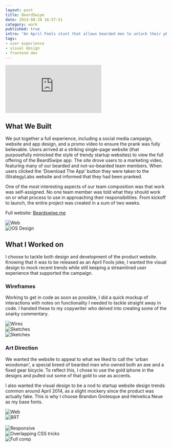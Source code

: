 ```yaml
---
layout: post
title: BeardSwipe
date: 2014-08-28 16:57:51
category: work
published: true
intro: "An April Fools stunt that allows bearded men to unlock their phones with their facial hair. BeardSwipe drove over 70,000 site views, over 70,000 video views, and 5.75 million Twitter impressions. The campaign was featured in VentureBeat, The Huffington Post, and ABC News."
tags:
- user experience
- visual design
- frontend dev
---
```


<div class="hero">
<div class='embed-container'><iframe src='http://player.vimeo.com/video/90373042' frameborder='0' webkitAllowFullScreen mozallowfullscreen allowFullScreen></iframe></div>
</div>
<div class="content--post">

<h2>What We Built</h2>
<p>We put together a full experience, including a social media campaign, website and app design, and a promo video to ensure the prank was fully believable. Users arrived at a striking single-page website (that purposefully mimicked the style of trendy startup websites) to view the full offering of the BeardSwipe app. The site drove users to a marketing video, featuring many of our bearded and not-so-bearded team members. When users clicked the 'Download The App' button they were taken to the iStrategyLabs website and informed that they had been pranked.</p>

<p>One of the most interesting aspects of our team composition was that work was self-assigned. No one team member was told what they should work on or what process to use in approaching their responsibilities. From kickoff to launch, the entire project was created in a sum of two weeks.</p>

<p>Full website: <a href="http://beardswipe.me">Beardswipe.me</a>
</p>

</div>

<div class="grid">
	<div class="grid__item grid__item--two-thirds">
		<img src="{{ site.baseurl }}/assets/img/beardswipe/image1.jpg" alt="Web">
	</div>
	<div class="grid__item grid__item--one-third">
		<img src="{{ site.baseurl }}/assets/img/beardswipe/image2.jpg" alt="iOS Design">
	</div>
</div>

<div class="content--post">
<h2>What I Worked on</h2>
<p>I choose to tackle both design and development of the product website. Knowing that it was to be released as an April Fools joke, I wanted the visual design to mock recent trends while still keeping a streamlined user experience that supported the campaign.</p>
</div>

<div class="content--post">
<h3>Wireframes</h3>
<p>Working to get in code as soon as possible, I did a quick mockup of interactions with notes on functionality I needed to tackle straight away in code. I handed these to my copywriter who delved into creating some of the snarky commentary.</p>
</div>

<div class="grid">
	<div class="grid__item grid__item--half">
		<img src="{{ site.baseurl }}/assets/img/beardswipe/image4.jpg" alt="Wires">
	</div>
	<div class="grid__item grid__item--half">
		<img src="{{ site.baseurl }}/assets/img/beardswipe/image3.jpg" alt="Sketches">
		<br>
		<img src="{{ site.baseurl }}/assets/img/beardswipe/image5.jpg" alt="Sketches">
	</div>
</div>

<div class="content--post">
<h3>Art Direction</h3>

<p>We wanted the website to appeal to what we liked to call the 'urban woodsman', a special breed of bearded man who owned both an axe and a fixed gear bicycle. To reflect this, I chose to use the gold iphone in the designs and pulled out some of that gold to use as accents.</p>

<p>I also wanted the visual design to be a nod to startup website design trends common around April 2014, as a slight mockery since the product was actually fake. This is why I choose Brandon Grotesque and Helvetica Neue as my base fonts.</p>
</div>

<div class="grid">
	<div class="grid__item grid__item--half">
		<img src="{{ site.baseurl }}/assets/img/beardswipe/image6.jpg" alt="Web">
	</div>
	<div class="grid__item grid__item--half">
		<img src="{{ site.baseurl }}/assets/img/beardswipe/brt.gif" alt="BRT">
	</div>
</div>
<br>
<div class="grid">
	<div class="grid__item grid__item--half">
		<img src="{{ site.baseurl }}/assets/img/beardswipe/image7.jpg" alt="Responsive">
	</div>
	<div class="grid__item grid__item--half">
		<img src="{{ site.baseurl }}/assets/img/beardswipe/image8.jpg" alt="Overlapping CSS tricks">
	</div>
</div>

<img src="{{ site.baseurl }}/assets/img/beardswipe/image9.jpg" alt="Full comp">
